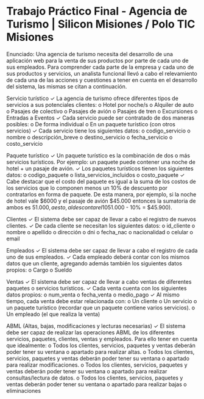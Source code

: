# Trabajo Práctico Final - Agencia de Turismo | Silicon Misiones / Polo TIC Misiones
Enunciado: 
Una agencia de turismo necesita del desarrollo de una aplicación web para la venta de sus productos por parte de cada uno de sus empleados. Para comprender cada parte de la empresa y cada uno de sus productos y servicios, un analista funcional llevó a cabo el relevamiento de cada una de las acciones y cuestiones a tener en cuenta en el desarrollo del sistema, las mismas se citan a continuación.

Servicio turístico
✓ La agencia de turismo ofrece diferentes tipos de servicios a sus potenciales clientes:
o Hotel por noche/s
o Alquiler de auto
o Pasajes de colectivo
o Pasajes de avión
o Pasajes de tren
o Excursiones
o Entradas a Eventos
✓ Cada servicio puede ser contratado de dos maneras posibles:
o De forma individual
o En un paquete turístico (con otros servicios)
✓ Cada servicio tiene los siguientes datos:
o codigo_servicio
o nombre
o descripción_breve
o destino_servicio
o fecha_servicio
o costo_servicio

Paquete turístico
✓ Un paquete turístico es la combinación de dos o más servicios turísticos. Por ejemplo: un paquete puede contener una noche de hotel + un pasaje de avión.
✓ Los paquetes turísticos tienen los siguientes datos:
o codigo_paquete
o lista_servicios_incluidos
o costo_paquete
✓ Cabe destacar que el costo del paquete es igual a la suma de los costos de los servicios que lo componen menos un 10% de descuento por contratarlos en forma de paquete. De esta manera, por ejemplo, si la noche de hotel vale $6000 y el pasaje de avión $45.000 entonces la sumatoria de ambos es $51.000, a esto, al descontar el 10% obtenemos el valor total del paquete ($51.000 - 10% = $45.900).

Clientes
✓ El sistema debe ser capaz de llevar a cabo el registro de nuevos clientes.
✓ De cada cliente se necesitan los siguientes datos:
o id_cliente
o nombre
o apellido
o dirección
o dni
o fecha_nac
o nacionalidad
o celular
o email

Empleados
✓ El sistema debe ser capaz de llevar a cabo el registro de cada uno de sus empleados.
✓ Cada empleado deberá contar con los mismos datos que un cliente, agregando además también los siguientes datos propios:
o Cargo
o Sueldo

Ventas
✓ El sistema debe ser capaz de llevar a cabo ventas de diferentes paquetes o servicios turísticos.
✓ Cada venta cuenta con los siguientes datos propios:
o num_venta
o fecha_venta
o medio_pago
✓ Al mismo tiempo, cada venta debe estar relacionada con:
o Un cliente
o Un servicio o un paquete turístico (recordar que un paquete contiene varios servicios).
o Un empleado (el que realiza la venta)

ABML (Altas, bajas, modificaciones y lecturas necesarias)
✓ El sistema debe ser capaz de realizar las operaciones ABML de los diferentes servicios, paquetes, clientes, ventas y empleados. Para ello tener en cuenta que idealmente: 
o Todos los clientes, servicios, paquetes y ventas deberán poder tener su ventana o apartado para realizar altas.
o Todos los clientes, servicios, paquetes y ventas deberán poder tener su ventana o apartado para realizar modificaciones.
o Todos los clientes, servicios, paquetes y ventas deberán poder tener su ventana o apartado para realizar consultas/lectura de datos.
o Todos los clientes, servicios, paquetes y ventas deberán poder tener su ventana o apartado para realizar bajas o eliminaciones
